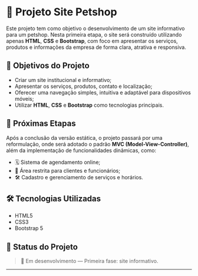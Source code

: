 # 🐾 Projeto Site Petshop

Este projeto tem como objetivo o desenvolvimento de um site informativo para um petshop. Nesta primeira etapa, o site será construído utilizando apenas **HTML**, **CSS** e **Bootstrap**, com foco em apresentar os serviços, produtos e informações da empresa de forma clara, atrativa e responsiva.

## 🚀 Objetivos do Projeto

- Criar um site institucional e informativo;
- Apresentar os serviços, produtos, contato e localização;
- Oferecer uma navegação simples, intuitiva e adaptável para dispositivos móveis;
- Utilizar **HTML**, **CSS** e **Bootstrap** como tecnologias principais.

## 🔄 Próximas Etapas

Após a conclusão da versão estática, o projeto passará por uma reformulação, onde será adotado o padrão **MVC (Model-View-Controller)**, além da implementação de funcionalidades dinâmicas, como:

- 🗓️ Sistema de agendamento online;
- 🔐 Área restrita para clientes e funcionários;
- 🛠️ Cadastro e gerenciamento de serviços e horários.

## 🛠️ Tecnologias Utilizadas

- HTML5
- CSS3
- Bootstrap 5

## 📌 Status do Projeto

> 🔧 Em desenvolvimento — Primeira fase: site informativo.

---
